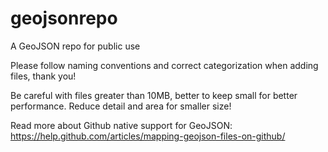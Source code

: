 # geojsonrepo
A GeoJSON repo for public use

Please follow naming conventions and correct categorization when adding files, thank you!

Be careful with files greater than 10MB, better to keep small for better performance. Reduce detail and area for smaller size!

Read more about Github native support for GeoJSON:
https://help.github.com/articles/mapping-geojson-files-on-github/